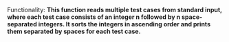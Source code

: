 Functionality: **This function reads multiple test cases from standard input, where each test case consists of an integer n followed by n space-separated integers. It sorts the integers in ascending order and prints them separated by spaces for each test case.**